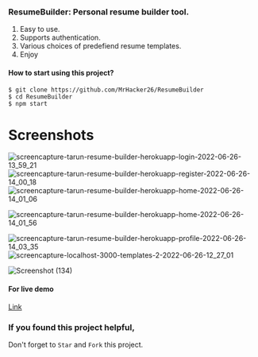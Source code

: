 
### ResumeBuilder: Personal resume builder tool.

1. Easy to use.
2. Supports authentication.
3. Various choices of predefiend resume templates.
4. Enjoy

#### How to start using this project?

```
$ git clone https://github.com/MrHacker26/ResumeBuilder
$ cd ResumeBuilder
$ npm start
```

# Screenshots
![screencapture-tarun-resume-builder-herokuapp-login-2022-06-26-13_59_21](https://user-images.githubusercontent.com/47981325/175806213-a64cefed-d610-4f38-be43-9cef048870d3.png)
![screencapture-tarun-resume-builder-herokuapp-register-2022-06-26-14_00_18](https://user-images.githubusercontent.com/47981325/175806235-caa4dd3f-83ed-42cf-a434-2a81bcc238ef.png)
![screencapture-tarun-resume-builder-herokuapp-home-2022-06-26-14_01_06](https://user-images.githubusercontent.com/47981325/175806258-b92bca96-3383-42c4-8bc7-7baaa4dbafdd.png)

![screencapture-tarun-resume-builder-herokuapp-home-2022-06-26-14_01_56](https://user-images.githubusercontent.com/47981325/175806280-f341a34e-e82c-4a8f-b6e1-8d3eb4e9a349.png)

![screencapture-tarun-resume-builder-herokuapp-profile-2022-06-26-14_03_35](https://user-images.githubusercontent.com/47981325/175806330-e43e4c59-0f69-4fef-bc01-30f81ab18b1e.png)
![screencapture-localhost-3000-templates-2-2022-06-26-12_27_01](https://user-images.githubusercontent.com/47981325/175806368-7fa124dc-2a67-4fa5-86d6-026775c8684f.png)


![Screenshot (134)](https://user-images.githubusercontent.com/47981325/175806421-942d1ee1-cf75-48ab-954d-1842ecd4eef9.png)





#### For live demo
[Link](https://tarun-resume-builder.herokuapp.com/)


### If you found this project helpful, 
Don't forget to `Star` and `Fork` this project.
